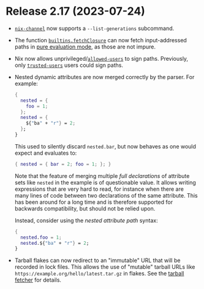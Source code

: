 # Release 2.17 (2023-07-24)

* [`nix-channel`](../command-ref/bsd-channel.md) now supports a `--list-generations` subcommand.

* The function [`builtins.fetchClosure`](../language/builtins.md#builtins-fetchClosure) can now fetch input-addressed paths in [pure evaluation mode](../command-ref/conf-file.md#conf-pure-eval), as those are not impure.

* Nix now allows unprivileged/[`allowed-users`](../command-ref/conf-file.md#conf-allowed-users) to sign paths.
  Previously, only [`trusted-users`](../command-ref/conf-file.md#conf-trusted-users) users could sign paths.

* Nested dynamic attributes are now merged correctly by the parser. For example:

  ```nix
  {
    nested = {
      foo = 1;
    };
    nested = {
      ${"ba" + "r"} = 2;
    };
  }
  ```

  This used to silently discard `nested.bar`, but now behaves as one would expect and evaluates to:

  ```nix
  { nested = { bar = 2; foo = 1; }; }
  ```

  Note that the feature of merging multiple *full declarations* of attribute sets like `nested` in the example is of questionable value.
  It allows writing expressions that are very hard to read, for instance when there are many lines of code between two declarations of the same attribute.
  This has been around for a long time and is therefore supported for backwards compatibility, but should not be relied upon.

  Instead, consider using the *nested attribute path* syntax:

  ```nix
  {
    nested.foo = 1;
    nested.${"ba" + "r"} = 2;
  }
  ```

* Tarball flakes can now redirect to an "immutable" URL that will be recorded in lock files. This allows the use of "mutable" tarball URLs like `https://example.org/hello/latest.tar.gz` in flakes. See the [tarball fetcher](../protocols/tarball-fetcher.md) for details.
